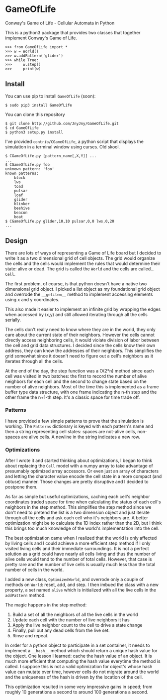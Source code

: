 # GameOfLife
Conway's Game of Life - Cellular Automata in Python

This is a python3 package that provides two classes
that together implement Conway's Game of Life. 

```
>>> from GameOfLife import *
>>> w = World()
>>> w.addPattern('glider')
>>> while True:
>>>     w.step()
>>>     print(w)
```

## Install

You can use pip to install ```GameOfLife``` (soon):

```
$ sudo pip3 install GameOfLife
```

You can clone this repository

```
$ git clone http://github.com/JnyJny/GameOfLife.git
$ cd GameOfLife
$ python3 setup.py install
```

I've provided ```contrib/CGameOfLife```, a python script that
displays the simulation in a terminal window using curses.
Old skool.

```
$ CGameOfLife.py [pattern_name[,X,Y]] ...
...
$ CGameOfLife.py foo
unknown pattern: 'foo'
known patterns:
	block
	lws
	toad
	pulsar
	loaf
	glider
	blinker
	beehive
	beacon
	boat
$ CGameOfLife.py glider,10,10 pulsar,0,0 lws,0,20
...	
```

## Design

There are lots of ways of representing a Game of Life board but I
decided to write it as a two dimensional grid of cell objects. The
grid would organize the cells and the cells would implement the
rules that would determine their state: alive or dead. The grid
is called the ```World``` and the cells are called... ```Cell```.

The first problem, of course, is that python doesn't have a native two
dimensional grid object. I picked a list object as my foundational
grid object and overrode the ```__getitem__``` method to implement
accessing elements using x and y coordinates.

This also made it easier to implement an infinite grid by wrapping
the edges when accessed by (x,y) and still allowed iterating through
all the cells serially.

The cells don't really need to know where they are in the world, they
only care about the current state of their neighbors. However the cells
cannot directly access neighboring cells, it would violate division of
labor between the cell and grid data structures. I decided since the
cells know their own address, they can know the addresses of their
neighbors. This simplifies the grid somewhat since it doesn't need
to figure out a cell's neighbors as it iterates through all the cells.

At the end of the day, the step function was a O(2*n) method since
each cell was visited in two batches: the first to record the number
of alive neighbors for each cell and the second to change state based
on the number of alive neighbors. Most of the time this is implemented
as a frame buffer type data structure, with one frame indicating the
n-th step and the other frame the n+1-th step. It's a classic space
for time trade off.

### Patterns

I have provided a few simple patterns to prove that the simulation is
working. The ```Patterns``` dictionary is keyed with each pattern's
name and then a string representing cell states: spaces are not-alive
cells, non-spaces are alive cells. A newline in the string indicates a
new row.

### Optimizations

After I wrote it and started thinking about optimizations, I began
to think about replacing the ```Cell``` model with a numpy array to take
advantage of presumably optimized array accessors.  Or even just an
array of characters and letting the character value encode the cell
state in a more compact (and obtuse) manner. Those changes are pretty
disruptive and I decided to postpone them.

As far as simple but useful optimizations, caching each cell's
neighbor coordinates traded space for time when calculating the status
of each cell's neighbors in the step method. This simplifies the step
method since we don't need to pretend the list is a two dimension
object and just iterate through all the cells and ask each cell who
it's neighbors are. A better optimization might be to calculate the 1D
index rather than the 2D, but I think this brings too much knowledge
of the world's implementation into the cell.

The best optimization came when I realized that the world is only
affected by living cells and I could achieve a more efficient step
method if I only visited living cells and their immediate
surroundings. It is not a perfect solution as a grid could have nearly
all cells living and thus the number of alive cells would tend to the
number of total cells. However, that case is pretty rare and the number
of live cells is usually much less than the total number of cells in
the world.

I added a new class, ```OptimizedWorld```, and overrode only a couple
of methods on ```World```: reset, add, and step. I then imbued the
class with a new property, a set named ```alive``` which is
initialized with all the live cells in the ```addPattern``` method. 

The magic happens in the step method:

1. Build a set of all the neighbors of all the live cells in the world
2. Update each cell with the number of live neighbors it has
2. Apply the live neighbor count to the cell to drive a state change
3. Finally, pull out any dead cells from the live set.
4. Rinse and repeat.

In order for a python object to participate in a set container, it
needs to implement a ```__hash__``` method which should return a
unique hash value for the object. One lesson I learned: cache the hash
value of an object. It is much more efficient that computing the hash
value everytime the method is called. I suppose this is not a valid
optimization for object's whose hash value can mutate over time,
however cells do not migrate around the world and the uniqueness of
the hash is driven by the location of the cell.

This optimization resulted in some very impressive gains in speed;
from roughly 10 generations a second to around 100 generations a second.

[1]: https://en.wikipedia.org/wiki/Conway%27s_Game_of_Life
[2]: https://github.com/JnyJny/GameOfLife/blob/master/Screenshots/demo-4.gif
